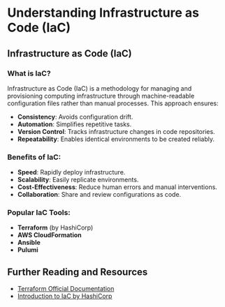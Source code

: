 # Understanding Infrastructure as Code (IaC)
## **Infrastructure as Code (IaC)**

### What is IaC?
Infrastructure as Code (IaC) is a methodology for managing and provisioning computing infrastructure through machine-readable configuration files rather than manual processes. This approach ensures:
- **Consistency**: Avoids configuration drift.
- **Automation**: Simplifies repetitive tasks.
- **Version Control**: Tracks infrastructure changes in code repositories.
- **Repeatability**: Enables identical environments to be created reliably.

### Benefits of IaC:
- **Speed**: Rapidly deploy infrastructure.
- **Scalability**: Easily replicate environments.
- **Cost-Effectiveness**: Reduce human errors and manual interventions.
- **Collaboration**: Share and review configurations as code.

### Popular IaC Tools:
- **Terraform** (by HashiCorp)
- **AWS CloudFormation**
- **Ansible**
- **Pulumi**

## **Further Reading and Resources**
- [Terraform Official Documentation](https://www.terraform.io/docs)
- [Introduction to IaC by HashiCorp](https://www.hashicorp.com/resources/what-is-infrastructure-as-code)
